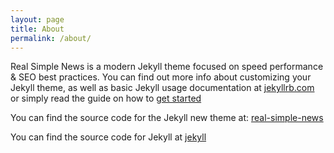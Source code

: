 ```yaml
---
layout: page
title: About
permalink: /about/
---
```


Real Simple News is a modern Jekyll theme focused on speed performance & SEO best practices. You can find out more info about customizing your Jekyll theme, as well as basic Jekyll usage documentation at [jekyllrb.com](http://jekyllrb.com/) or simply read the guide on how to [get started](/getting-started)

You can find the source code for the Jekyll new theme at:
[real-simple-news](https://github.com/RealSimpleNews/real-simple-news)

You can find the source code for Jekyll at
[jekyll](https://github.com/jekyll/jekyll)

